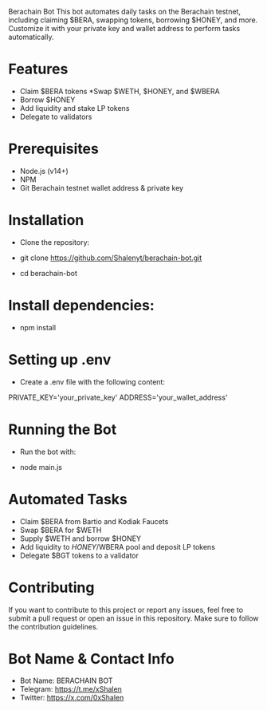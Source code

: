 Berachain Bot
This bot automates daily tasks on the Berachain testnet, including claiming $BERA, swapping tokens, borrowing $HONEY, and more. Customize it with your private key and wallet address to perform tasks automatically.

# Features
* Claim $BERA tokens
*Swap $WETH, $HONEY, and $WBERA
* Borrow $HONEY
* Add liquidity and stake LP tokens
* Delegate to validators

# Prerequisites
* Node.js (v14+)
* NPM
* Git
Berachain testnet wallet address & private key

# Installation
* Clone the repository:

* git clone https://github.com/Shalenyt/berachain-bot.git

* cd berachain-bot

# Install dependencies:

* npm install

# Setting up .env
* Create a .env file with the following content:

PRIVATE_KEY='your_private_key'
ADDRESS='your_wallet_address'

# Running the Bot
* Run the bot with:

* node main.js

# Automated Tasks
* Claim $BERA from Bartio and Kodiak Faucets
* Swap $BERA for $WETH
* Supply $WETH and borrow $HONEY
* Add liquidity to $HONEY/$WBERA pool and deposit LP tokens
* Delegate $BGT tokens to a validator

# Contributing
If you want to contribute to this project or report any issues, feel free to submit a pull request or open an issue in this repository. Make sure to follow the contribution guidelines.

# Bot Name & Contact Info

* Bot Name: BERACHAIN BOT
* Telegram: https://t.me/xShalen
* Twitter: https://x.com/0xShalen
